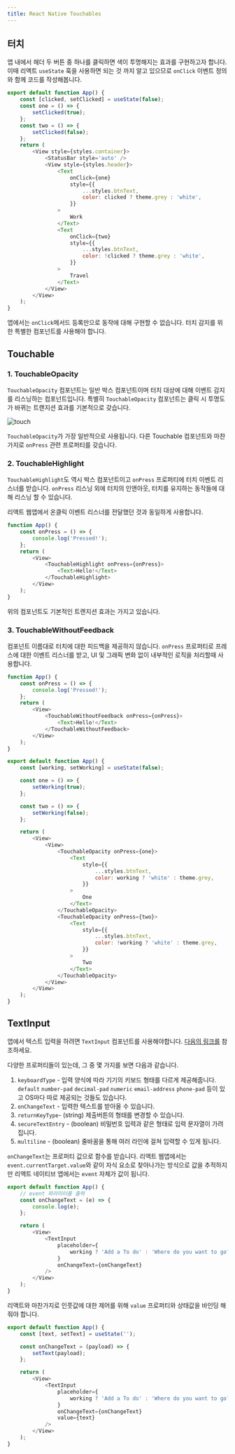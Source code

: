 ```yaml
---
title: React Native Touchables
---
```


## 터치

앱 내에서 헤더 두 버튼 중 하나를 클릭하면 색이 투명해지는 효과를 구현하고자 합니다. 이때 리액트 `useState` 훅을 사용하면 되는 것 까지 알고 있으므로 `onClick` 이벤트 정의와 함께 코드를 작성해봅니다.

```javascript
export default function App() {
    const [clicked, setClicked] = useState(false);
    const one = () => {
        setClicked(true);
    };
    const two = () => {
        setClicked(false);
    };
    return (
        <View style={styles.container}>
            <StatusBar style='auto' />
            <View style={styles.header}>
                <Text
                    onClick={one}
                    style={{
                        ...styles.btnText,
                        color: clicked ? theme.grey : 'white',
                    }}
                >
                    Work
                </Text>
                <Text
                    onClick={two}
                    style={{
                        ...styles.btnText,
                        color: !clicked ? theme.grey : 'white',
                    }}
                >
                    Travel
                </Text>
            </View>
        </View>
    );
}
```

앱에서는 `onClick`메서드 등록만으로 동작에 대해 구현할 수 없습니다. 터치 감지를 위한 특별한 컴포넌트를 사용해야 합니다.

## Touchable

### 1. TouchableOpacity

`TouchableOpacity` 컴포넌트는 일반 박스 컴포넌트이며 터치 대상에 대해 이벤트 감지를 리스닝하는 컴포넌트입니다. 특별히 `TouchableOpacity` 컴포넌트는 클릭 시 투명도가 바뀌는 트랜지션 효과를 기본적으로 갖습니다.

![touch](../.vuepress/assets/react-native/touch.gif)

`TouchableOpacity`가 가장 일반적으로 사용됩니다. 다른 Touchable 컴포넌트와 마찬가지로 `onPress` 관련 프로퍼티를 갖습니다.

### 2. TouchableHighlight

`TouchableHighlight`도 역시 박스 컴포넌트이고 `onPress` 프로퍼티에 터치 이벤트 리스너를 받습니다. `onPress` 리스닝 외에 터치의 인앤아웃, 터치를 유지하는 동작들에 대해 리스닝 할 수 있습니다.

리액트 웹앱에서 온클릭 이벤트 리스너를 전달했던 것과 동일하게 사용합니다.

```javascript
function App() {
    const onPress = () => {
        console.log('Pressed!');
    };
    return (
        <View>
            <TouchableHighlight onPress={onPress}>
                <Text>Hello!</Text>
            </TouchableHighlight>
        </View>
    );
}
```

위의 컴포넌트도 기본적인 트랜지션 효과는 가지고 있습니다.

### 3. TouchableWithoutFeedback

컴포넌트 이름대로 터치에 대한 피드백을 제공하지 않습니다. `onPress` 프로퍼티로 프레스에 대한 이벤트 리스너를 받고, UI 및 그래픽 변화 없이 내부적인 로직을 처리할때 사용합니다.

```javascript
function App() {
    const onPress = () => {
        console.log('Pressed!');
    };
    return (
        <View>
            <TouchableWithoutFeedback onPress={onPress}>
                <Text>Hello!</Text>
            </TouchableWithoutFeedback>
        </View>
    );
}
```

```javascript
export default function App() {
    const [working, setWorking] = useState(false);

    const one = () => {
        setWorking(true);
    };

    const two = () => {
        setWorking(false);
    };

    return (
        <View>
            <View>
                <TouchableOpacity onPress={one}>
                    <Text
                        style={{
                            ...styles.btnText,
                            color: working ? 'white' : theme.grey,
                        }}
                    >
                        One
                    </Text>
                </TouchableOpacity>
                <TouchableOpacity onPress={two}>
                    <Text
                        style={{
                            ...styles.btnText,
                            color: !working ? 'white' : theme.grey,
                        }}
                    >
                        Two
                    </Text>
                </TouchableOpacity>
            </View>
        </View>
    );
}
```

## TextInput

앱에서 텍스트 입력을 하려면 `TextInput` 컴포넌트를 사용해야합니다. [다음의 링크를](https://docs.expo.dev/versions/latest/react-native/textinput/) 참조하세요.

다양한 프로퍼티들이 있는데, 그 중 몇 가지를 보면 다음과 같습니다.

1. `keyboardType` - 입력 양식에 따라 기기의 키보드 형태를 다르게 제공해줍니다. `default` `number-pad` `decimal-pad` `numeric` `email-address` `phone-pad` 등이 있고 OS마다 따로 제공되는 것들도 있습니다.
2. `onChangeText` - 입력한 텍스트를 받아올 수 있습니다.
3. `returnKeyType`- (string) 제출버튼의 형태를 변경할 수 있습니다.
4. `secureTextEntry` - (boolean) 비밀번호 입력과 같은 형태로 입력 문자열이 가려집니다.
5. `multiline` - (boolean) 줄바꿈을 통해 여러 라인에 걸쳐 입력할 수 있게 됩니다.

`onChangeText`는 프로퍼티 값으로 함수를 받습니다. 리액트 웹앱에서는 `event.currentTarget.value`와 같이 자식 요소로 찾아나가는 방식으로 값을 추적하지만 리액트 네이티브 앱에서는 `event` 자체가 값이 됩니다.

```javascript
export default function App() {
    // event 파라미터를 출력
    const onChangeText = (e) => {
        console.log(e);
    };

    return (
        <View>
            <TextInput
                placeholder={
                    working ? 'Add a To do' : 'Where do you want to go?'
                }
                onChangeText={onChangeText}
            />
        </View>
    );
}
```

리액트와 마찬가지로 인풋값에 대한 제어를 위해 `value` 프로퍼티와 상태값을 바인딩 해줘야 합니다.

```javascript
export default function App() {
    const [text, setText] = useState('');

    const onChangeText = (payload) => {
        setText(payload);
    };

    return (
        <View>
            <TextInput
                placeholder={
                    working ? 'Add a To do' : 'Where do you want to go?'
                }
                onChangeText={onChangeText}
                value={text}
            />
        </View>
    );
}
```
